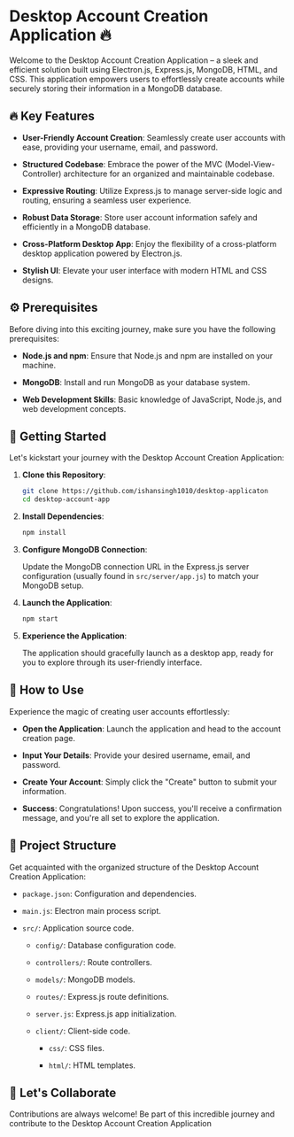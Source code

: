 # Desktop Account Creation Application 🔥

Welcome to the Desktop Account Creation Application – a sleek and efficient solution built using Electron.js, Express.js, MongoDB, HTML, and CSS. This application empowers users to effortlessly create accounts while securely storing their information in a MongoDB database.

## 🔥 Key Features

- **User-Friendly Account Creation**: Seamlessly create user accounts with ease, providing your username, email, and password.

- **Structured Codebase**: Embrace the power of the MVC (Model-View-Controller) architecture for an organized and maintainable codebase.

- **Expressive Routing**: Utilize Express.js to manage server-side logic and routing, ensuring a seamless user experience.

- **Robust Data Storage**: Store user account information safely and efficiently in a MongoDB database.

- **Cross-Platform Desktop App**: Enjoy the flexibility of a cross-platform desktop application powered by Electron.js.

- **Stylish UI**: Elevate your user interface with modern HTML and CSS designs.

## ⚙️ Prerequisites

Before diving into this exciting journey, make sure you have the following prerequisites:

- **Node.js and npm**: Ensure that Node.js and npm are installed on your machine.

- **MongoDB**: Install and run MongoDB as your database system.

- **Web Development Skills**: Basic knowledge of JavaScript, Node.js, and web development concepts.

## 🚀 Getting Started

Let's kickstart your journey with the Desktop Account Creation Application:

1. **Clone this Repository**:

   ```bash
   git clone https://github.com/ishansingh1010/desktop-applicaton
   cd desktop-account-app
   ```

2. **Install Dependencies**:

   ```bash
   npm install
   ```

3. **Configure MongoDB Connection**:

   Update the MongoDB connection URL in the Express.js server configuration (usually found in `src/server/app.js`) to match your MongoDB setup.

4. **Launch the Application**:

   ```bash
   npm start
   ```

5. **Experience the Application**:

   The application should gracefully launch as a desktop app, ready for you to explore through its user-friendly interface.

## 🤖 How to Use

Experience the magic of creating user accounts effortlessly:

- **Open the Application**: Launch the application and head to the account creation page.

- **Input Your Details**: Provide your desired username, email, and password.

- **Create Your Account**: Simply click the "Create" button to submit your information.

- **Success**: Congratulations! Upon success, you'll receive a confirmation message, and you're all set to explore the application.

## 📂 Project Structure

Get acquainted with the organized structure of the Desktop Account Creation Application:

- `package.json`: Configuration and dependencies.

- `main.js`: Electron main process script.

- `src/`: Application source code.

  - `config/`: Database configuration code.

  - `controllers/`: Route controllers.

  - `models/`: MongoDB models.

  - `routes/`: Express.js route definitions.

  - `server.js`: Express.js app initialization.

  - `client/`: Client-side code.

    - `css/`: CSS files.

    - `html/`: HTML templates.

## 🤝 Let's Collaborate

Contributions are always welcome! Be part of this incredible journey and contribute to the Desktop Account Creation Application

